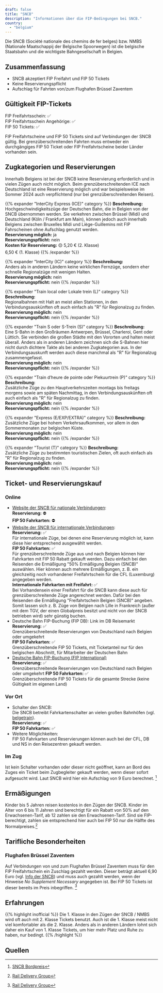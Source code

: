 ```yaml
---
draft: false
title: "SNCB"
description: "Informationen über die FIP-Bedingungen bei SNCB."
country:
  - "belgium"
---
```


Die SNCB (Société nationale des chemins de fer belges) bzw. NMBS (Nationale Maatschappij der Belgische Spoorwegen) ist die belgische Staatsbahn und die wichtigste Bahngesellschaft in Belgien.

## Zusammenfassung

- SNCB akzeptiert FIP Freifahrt und FIP 50 Tickets
- Keine Reservierungspflicht
- Aufschlag für Fahrten von/zum Flughafen Brüssel Zaventem

## Gültigkeit FIP-Tickets

FIP Freifahrtsschein: ✅ \
FIP Freifahrtsschein Angehörige: ✅ \
FIP 50 Tickets: ✅

FIP Freifahrtscheine und FIP 50 Tickets sind auf Verbindungen der SNCB gültig. Bei grenzüberschreitenden Fahrten muss entweder ein durchgängiges FIP 50 Ticket oder FIP Freifahrtscheine beider Länder vorhanden sein.

## Zugkategorien und Reservierungen

Innerhalb Belgiens ist bei der SNCB keine Reservierung erforderlich und in vielen Zügen auch nicht möglich. Beim grenzüberschreitenden ICE nach Deutschland ist eine Reservierung möglich und war beispielsweise im Sommer 2024 auch verpflichtend (nur bei grenzüberschreitenden Reisen).

{{% expander "InterCity Express (ICE)" category %}}
**Beschreibung:** \
Hochgeschwindigkeitszüge der Deutschen Bahn, die in Belgien von der SNCB übernommen werden. Sie verkehren zwischen Brüssel (Midi) und Deutschland (Köln / Frankfurt am Main), können jedoch auch innerhalb Belgiens zwischen Bruxelles Midi und Liège-Guillemins mit FIP Fahrscheinen ohne Aufschlag genutzt werden. \
**Reservierung möglich:** ja \
**Reservierungspflicht:** nein \
**Kosten für Reservierung:** 🟡
5,20 € (2. Klasse) \
6,50 € (1. Klasse)
{{% /expander %}}

{{% expander "InterCity (IC)" category %}}
**Beschreibung:** \
Anders als in anderen Ländern keine wirklichen Fernzüge, sondern eher schnelle Regionalzüge mit wenigen Halten. \
**Reservierung möglich:** nein \
**Reservierungspflicht:** nein
{{% /expander %}}

{{% expander "Train local oder Lokale trein (L)" category %}}
**Beschreibung:** \
Regionalbahnen mit Halt an meist allen Stationen, in den Verbindungsauskünften oft auch einfach als "R" für Regionalzug zu finden. \
**Reservierung möglich:** nein \
**Reservierungspflicht:** nein
{{% /expander %}}

{{% expander "Train S oder S-Trein (S)" category %}}
**Beschreibung:** \
Eine S-Bahn in den Großräumen Antwerpen, Brüssel, Charleroi, Gent oder Lüttich. Sie verbinden die großen Städte mit den Vororten und halten meist überall. Anders als in anderen Ländern zeichnen sich die S-Bahnen hier nicht durch dichtere Takte als bei anderen Zugkategorien aus. In der Verbindungsauskunft werden auch diese manchmal als "R" für Regionalzug zusammengefasst. \
**Reservierung möglich:** nein \
**Reservierungspflicht:** nein
{{% /expander %}}

{{% expander "Train d’heure de pointe oder Piekuurtrein (P)" category %}}
**Beschreibung:** \
Zusätzliche Züge zu den Hauptverkehrszeiten montags bis freitags morgens sowie am späten Nachmittag, in den Verbindungsauskünften oft auch einfach als "R" für Regionalzug zu finden. \
**Reservierung möglich:** nein \
**Reservierungspflicht:** nein
{{% /expander %}}

{{% expander "Express (E/EXP/EXTRA)" category %}}
**Beschreibung:** \
Zusätzliche Züge bei hohem Verkehrsaufkommen, vor allem in den Sommermonaten zur belgischen Küste. \
**Reservierung möglich:** nein \
**Reservierungspflicht:** nein
{{% /expander %}}

{{% expander "Tourist (T)" category %}}
**Beschreibung:** \
Zusätzliche Züge zu bestimmten touristischen Zielen, oft auch einfach als "R" für Regionalzug zu finden. \
**Reservierung möglich:** nein \
**Reservierungspflicht:** nein
{{% /expander %}}

## Ticket- und Reservierungskauf

### Online

- [Website der SNCB für nationale Verbindungen](https://www.belgiantrain.be): \
  **Reservierung:** ⛔ \
  **FIP 50 Fahrkarten:** ⛔
- [Website der SNCB für internationale Verbindungen](https://www.b-europe.com/): \
  **Reservierung:** ✅ \
  Für internationale Züge, bei denen eine Reservierung möglich ist, kann diese hier entsprechend ausgewählt werden. \
  **FIP 50 Fahrkarten:** ✅ \
  Für grenzüberschreitende Züge aus und nach Belgien können hier Fahrkarten mit FIP 50 Rabatt gekauft werden. Dazu einfach bei den Reisenden die Ermäßigung "50% Ermäßigung Belgien (SNCB)" auswählen. Hier können auch mehrere Ermäßigungen, z. B. ein gleichzeitig noch vorhandener Freifahrtschein für die CFL (Luxemburg) angegeben werden. \
  **Internationale Fahrkarten mit Freifahrt:** ✅ \
  Bei Vorhandensein einer Freifahrt für die SNCB kann diese auch für grenzüberschreitende Züge angerechnet werden. Dafür bei den Reisenden die Ermäßigung "Freifahrtschein Belgien (SNCB)" angeben. Somit lassen sich z. B. Züge von Belgien nach Lille in Frankreich (außer mit dem TGV, der einen Globalpreis besitzt und nicht von der SNCB betrieben wird) sehr günstig buchen.
- Deutsche Bahn FIP-Buchung (FIP DB):
  Link im DB Reisemarkt \
  **Reservierung:** ✅ \
  Grenzüberschreitende Reservierungen von Deutschland nach Belgien oder umgekehrt \
  **FIP 50 Fahrkarten:** ✅ \
  Grenzüberschreitende FIP 50 Tickets, mit Ticketanteil nur für den belgischen Abschnitt, für Mitarbeiter der Deutschen Bahn
- [Deutsche Bahn FIP-Buchung (FIP International)](https://www.bahn.de/buchung/start?KL=2&ET=FIP_SONSTIGE) \
  **Reservierung:** ✅ \
  Grenzüberschreitende Reservierungen von Deutschland nach Belgien oder umgekehrt
  **FIP 50 Fahrkarten:** ✅ \
  Grenzüberschreitende FIP 50 Tickets für die gesamte Strecke (keine Gültigkeit im eigenen Land)

### Vor Ort

- Schalter den SNCB: \
  Die SNCB betreibt Fahrkartenschalter an vielen großen Bahnhöfen (vgl. [belgetrain](https://www.belgiantrain.be/de/station-information)). \
  **Reservierung:** ✅ \
  **FIP 50 Fahrkarten:** ✅
- Weitere Möglichkeiten: \
  FIP 50 Fahrkarten und Reservierungen können auch bei der CFL, DB und NS in den Reisezentren gekauft werden.

### Im Zug

Ist kein Schalter vorhanden oder dieser nicht geöffnet, kann an Bord des Zuges ein Ticket beim Zugbegleiter gekauft werden, wenn dieser sofort aufgesucht wird. Laut SNCB wird hier ein Aufschlag von 9 Euro berechnet. [^2]

## Ermäßigungen

Kinder bis 5 Jahren reisen kostenlos in den Zügen der SNCB. Kinder im Alter von 6 bis 11 Jahren sind berechtigt für ein Rabatt von 50% auf den Erwachsenen-Tarif, ab 12 zahlen sie den Erwachsenen-Tarif. Sind sie FIP-berechtigt, zahlen sie entsprechend hier auch bei FIP 50 nur die Hälfte des Normalpreises.[^1]

## Tarifliche Besonderheiten

### Flughafen Brüssel Zaventem

Auf Verbindungen von und zum Flughafen Brüssel Zaventem muss für den FIP Freifahrtschein ein Zuschlag gezahlt werden. Dieser beträgt aktuell 6,90 Euro (vgl. [Info der SNCB](https://www.belgiantrain.be/de/tickets-and-railcards/airports/brussels-airport)) und muss auch gezahlt werden, wenn der Hinweise *No Supplement Necessary* angegeben ist. Bei FIP 50 Tickets ist dieser bereits im Preis inbegriffen. [^1]

## Erfahrungen

{{% highlight inofficial %}}
Die 1. Klasse in den Zügen der SNCB / NMBS wird oft auch mit 2. Klasse Tickets benutzt. Auch ist die 1. Klasse meist nicht viel komfortabler als die 2. Klasse. Anders als in anderen Ländern lohnt sich daher ein Kauf von 1. Klasse Tickets, um hier mehr Platz und Ruhe zu haben, nur bedingt.
{{% /highlight %}}

## Quellen

[^1]: [Rail Delivery Group](https://www.raildeliverygroup.com/rst/europe-and-fip.html)
[^2]: [SNCB Bordpreis](https://www.belgiantrain.be/de/tickets-and-railcards/on-board-fare)
